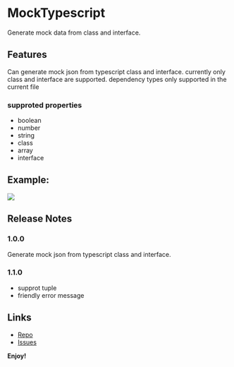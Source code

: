 # MockTypescript

Generate mock data from class and interface.

## Features

Can generate mock json from typescript class and interface. currently only class and interface are supported. dependency types only supported in the current file

### supproted properties
+ boolean
+ number
+  string
+   class
+ array
+ interface

## Example:
![](https://github.com/rlaaudrlf/mock-typescript/blob/master/image/image1.gif?raw=true)
## Release Notes

### 1.0.0

Generate mock json from typescript class and interface.

### 1.1.0

+ supprot tuple
+ friendly error message
## Links

- [Repo](https://github.com/rlaaudrlf/mock-typescript)
- [Issues](https://github.com/rlaaudrlf/mock-typescript/issues)

**Enjoy!**
